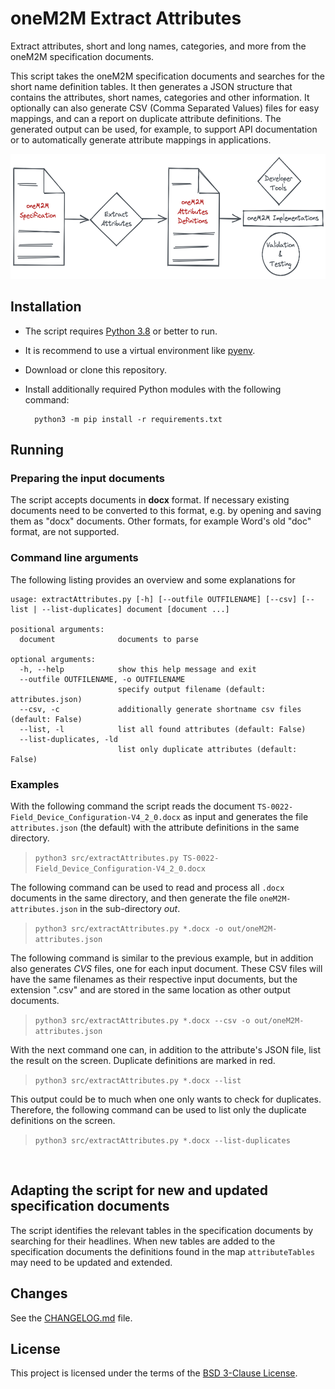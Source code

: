 # oneM2M Extract Attributes

Extract attributes, short and long names, categories, and more from the oneM2M specification documents.

This script takes the oneM2M specification documents and searches for the short name definition tables. 
It then generates a JSON structure that contains the attributes, short names, categories and other information.
It optionally can also generate CSV (Comma Separated Values) files for easy mappings, and can a report on duplicate attribute definitions.
The generated output can be used, for example, to support API documentation or to automatically generate attribute mappings in applications.


<img src="images/flow.png" style="height:200px;"/>

## Installation

- The script requires [Python 3.8][python] or better to run.
- It is recommend to use a virtual environment like [pyenv][pyenv].
- Download or clone this repository.
- Install additionally required Python modules with the following command:

		python3 -m pip install -r requirements.txt


## Running

### Preparing the input documents

The script accepts documents in **docx** format. If necessary existing documents need to be converted to this format, e.g. by opening and saving them as "docx" documents. Other formats, for example Word's old "doc" format, are not supported.

### Command line arguments

The following listing provides an overview and some explanations for 
```text
usage: extractAttributes.py [-h] [--outfile OUTFILENAME] [--csv] [--list | --list-duplicates] document [document ...]

positional arguments:
  document              documents to parse

optional arguments:
  -h, --help            show this help message and exit
  --outfile OUTFILENAME, -o OUTFILENAME
                        specify output filename (default: attributes.json)
  --csv, -c             additionally generate shortname csv files (default: False)
  --list, -l            list all found attributes (default: False)
  --list-duplicates, -ld
                        list only duplicate attributes (default: False)
```

### Examples

With the following command the script reads the document ```TS-0022-Field_Device_Configuration-V4_2_0.docx``` as input and generates the file ```attributes.json``` (the default) with the attribute definitions in the same directory.

> ```python3 src/extractAttributes.py TS-0022-Field_Device_Configuration-V4_2_0.docx```

The following command can be used to read and process all ```.docx``` documents in the same directory, and then generate the file ```oneM2M-attributes.json``` in the sub-directory *out*.

> ```python3 src/extractAttributes.py *.docx -o out/oneM2M-attributes.json```

The following command is similar to the previous example, but in addition also generates *CVS* files, one for each input document. These CSV files will have the same filenames as their respective input documents, but the extension ".csv" and are stored in the same location as other output documents.

> ```python3 src/extractAttributes.py *.docx --csv -o out/oneM2M-attributes.json```

With the next command one can, in addition to the attribute's JSON file, list the result on the screen. Duplicate definitions are marked in red.

> ```python3 src/extractAttributes.py *.docx --list```

This output could be to much when one only wants to check for duplicates. Therefore, the following command can be used to list only the duplicate definitions on the screen.

> ```python3 src/extractAttributes.py *.docx --list-duplicates```

<br/>

## Adapting the script for new and updated specification documents

The script identifies the relevant tables in the specification documents by searching for their headlines. When new tables are added to the specification documents the definitions found in the map ```attributeTables``` may need to be updated and extended.


## Changes

See the [CHANGELOG.md][changelog] file.


## License
This project is licensed under the terms of the [BSD 3-Clause License][bsd-3-clause].


[bsd-3-clause]: https://opensource.org/licenses/BSD-3-Clause
[changelog]: CHANGELOG.md
[pyenv]: https://github.com/pyenv/pyenv
[python]: https://www.python.org